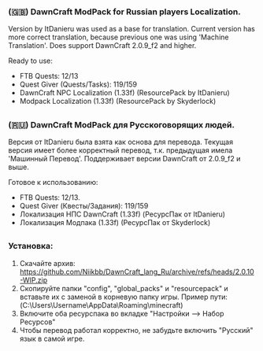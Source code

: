 ### (🇬🇧) DawnCraft ModPack for Russian players Localization.
Version by ItDanieru was used as a base for translation.
Current version has more correct translation, because previous one was using 'Machine Translation'.
Does support DawnCraft 2.0.9_f2 and higher.

Ready to use:
- FTB Quests: 12/13
- Quest Giver (Quests/Tasks): 119/159
- DawnCraft NPC Localization (1.33f) (ResourcePack by ItDanieru)
- Modpack Localization (1.33f) (ResourcePack by Skyderlock)
##
### (🇷🇺) DawnCraft ModPack для Русскоговорящих людей.
Версия от ItDanieru была взята как основа для перевода.
Текущая версия имеет более корректный перевод, т.к. предыдущая имела 'Машинный Перевод'.
Поддерживает версии DawnCraft от 2.0.9_f2 и выше.

Готовое к использованию:
- FTB Quests: 12/13.
- Quest Giver (Квесты/Задания): 119/159
- Локализация НПС DawnCraft (1.33f) (РесурсПак от ItDanieru)
- Локализация Модпака (1.33f) (РесурсПак от Skyderlock)
##
### Установка:
1. Скачайте архив: https://github.com/Niikbb/DawnCraft_lang_Ru/archive/refs/heads/2.0.10-WIP.zip
2. Скопируйте папки "config", "global_packs" и "resourcepack" и вставьте их с заменой в корневую папку игры. Пример пути: (C:\Users\Username\AppData\Roaming\minecraft)
3. Включите оба ресурспака во вкладке "Настройки --> Набор Ресурсов"
4. Чтобы перевод работал корректно, не забудьте включить "Русский" язык в самой игре.
